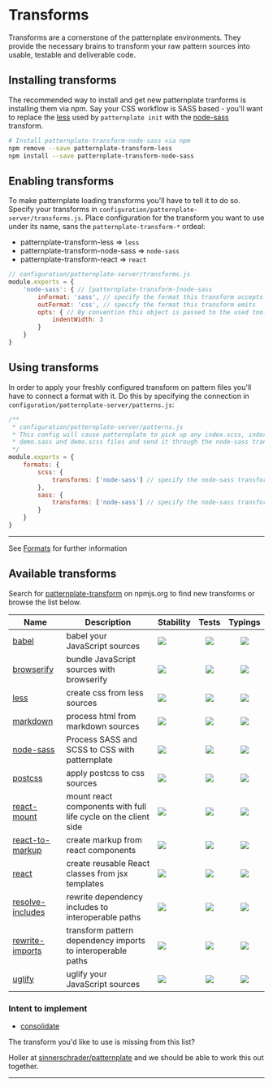 # Transforms

Transforms are a cornerstone of the patternplate environments. They provide
the necessary brains to transform your raw pattern sources into usable, testable
and deliverable code.

## Installing transforms

The recommended way to install and get new patternplate tranforms is installing them via npm.
Say your CSS workflow is SASS based - you'll want to replace the [less](https://github.com/sinnerschrader/patternplate-transform-less) used by `patternplate init` with the [node-sass](https://github.com/marionebl/patternplate-transform-node-sass) transform.

```bash
# Install patternplate-transform-node-sass via npm
npm remove --save patternplate-transform-less
npm install --save patternplate-transform-node-sass
```

## Enabling transforms

To make patternplate loading transforms you'll have to tell it to do so. Specify your transforms in
`configuration/patternplate-server/transforms.js`. Place configuration for the transform you want to use under its name, sans the `patternplate-transform-*` ordeal:

* patternplate-transform-less => `less`
* patternplate-transform-node-sass => `node-sass`
* patternplate-transform-react => `react`

```js
// configuration/patternplate-server/transforms.js
module.exports = {
	'node-sass': { // [patternplate-transform-]node-sass
		inFormat: 'sass', // specify the format this transform accepts
		outFormat: 'css', // specify the format this transform emits
		opts: { // By convention this object is passed to the used tool directly
			indentWidth: 3
		}
	}
}
```

## Using transforms

In order to apply your freshly configured transform on pattern files you'll have to connect a format with it. Do this by specifying the connection in `configuration/patternplate-server/patterns.js`:

```js
/**
 * configuration/patternplate-server/patterns.js
 * This config will cause patternplate to pick up any index.scss, index.sass,
 * demo.sass and demo.scss files and send it through the node-sass transform
 */
module.exports = {
	formats: {
		scss: {
			transforms: ['node-sass'] // specify the node-sass transform under its configured name here
		},
		sass: {
			transforms: ['node-sass'] // specify the node-sass transform under its configured name here
		}
	}
}
```

---
See [Formats](./formats.md) for further information

## Available transforms

Search for [patternplate-transform](https://www.npmjs.com/search?q=patternplate-transform) on npmjs.org to find new transforms or browse the list below.

|Name| Description | Stability | Tests | Typings |
|----|-------------|-----------|:-----:|:-------:|
| [babel][babel] | babel your JavaScript sources | ![][stable] | ![][smoke] | ![][untyped] |
| [browserify][browserify] | bundle JavaScript sources with browserify | ![][stable] | ![][smoke] | ![][typed] |
| [less][less] | create css from less sources | ![][stable] | ![][tested] | ![][typed] |
| [markdown][markdown] | process html from markdown sources | ![][deprecated] | ![][untested] | ![][untyped] |
| [node-sass][node-sass] | Process SASS and SCSS to CSS with patternplate | ![][experimental] | ![][tested] | ![][typed] |
| [postcss][postcss] | apply postcss to css sources | ![][stable] | ![][untested] | ![][untyped] |
| [react-mount][react-mount] | mount react components with full life cycle on the client side | ![][experimental] | ![][tested] | ![][untyped] |
| [react-to-markup][react-to-markup] | create markup from react components | ![][stable] | ![][tested] | ![][untyped] |
| [react][react] | create reusable React classes from jsx templates | ![][stable] | ![][tested] | ![][untyped] |
| [resolve-includes][resolve-includes] | rewrite dependency includes to interoperable paths | ![][stable] | ![][untested] | ![][untyped] |
| [rewrite-imports][resolve-imports] | transform pattern dependency imports to interoperable paths | ![][stable] | ![][untested] | ![][untyped] |
| [uglify][uglify] | uglify your JavaScript sources | ![][stable] | ![][untested] | ![][untyped] |

### Intent to implement

* [consolidate](https://github.com/sinnerschrader/patternplate/issues/97)

The transform you'd like to use is missing from this list?

Holler at [sinnerschrader/patternplate](https://github.com/sinnerschrader/patternplate/issues/new) and we should be able to work this out together.

----
[babel]: https://www.npmjs.com/package/patternplate-transform-babel
[browserify]: https://www.npmjs.com/package/patternplate-transform-browserify
[less]: https://www.npmjs.com/package/patternplate-transform-less
[markdown]: https://www.npmjs.com/package/patternplate-transform-markdown
[node-sass]: https://www.npmjs.com/package/patternplate-transform-node-sass
[postcss]: https://www.npmjs.com/package/patternplate-transform-postcss
[react-mount]: https://www.npmjs.com/package/patternplate-transform-react-mount
[react-to-markup]: https://www.npmjs.com/package/patternplate-transform-react-to-markup
[react]: https://www.npmjs.com/package/patternplate-transform-react
[resolve-includes]: https://www.npmjs.com/package/patternplate-transform-resolve-includes
[resolve-imports]: https://www.npmjs.com/package/patternplate-transform-resolve-imports
[uglify]: https://www.npmjs.com/package/patternplate-transform-uglify

[deprecated]: https://img.shields.io/badge/stability-deprecated-red.svg?style=flat-square
[experimental]: https://img.shields.io/badge/stability-experimental-orange.svg?style=flat-square
[stable]: https://img.shields.io/badge/stability-stable-green.svg?style=flat-square
[locked]: https://img.shields.io/badge/stability-locked-blue.svg?style=flat-square

[tested]: https://img.shields.io/badge/tested-yes-green.svg?style=flat-square
[smoke]: https://img.shields.io/badge/tested-smoke-orange.svg?style=flat-square
[untested]: https://img.shields.io/badge/tested-no-red.svg?style=flat-square

[typed]: https://img.shields.io/badge/typings-yes-green.svg?style=flat-square
[untyped]: https://img.shields.io/badge/typings-no-red.svg?style=flat-square
